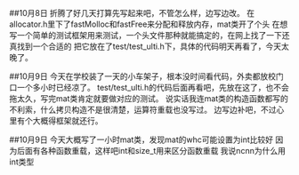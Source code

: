 ##10月8日
    折腾了好几天打算先写起来吧，不管怎么样，边写边改。
    在allocator.h里下了fastMolloc和fastFree来分配和释放内存，mat类开了个头
    在想写一个简单的测试框架用来测试，一个头文件那种就能搞定的，在网上找了一下还真找到一个合适的
    把它放在了test/test_ulti.h下，具体的代码明天再看了，今天太晚了。


##10月9日
    今天在学校装了一天的小车架子，根本没时间看代码，外卖都放校门口一个多小时已经凉了。
    test/test_ulti.h的代码后面再看吧，先放在这了，也不会拖太久，写完mat类肯定就要做对应的测试。
    说实话我连mat类的构造函数都写的不利索，什么拷贝构造不是很清楚，运算符重载也没写过。
    边写边补吧，不过心里有个大概得框架就还行。

##10月9日
    今天大概写了一小时mat类，发现mat的whc可能设置为int比较好
    因为后面有各种函数重载，这样吧int和size_t用来区分函数重载
    我说ncnn为什么用int类型